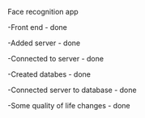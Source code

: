 Face recognition app

-Front end - done

-Added server - done

-Connected to server - done

-Created databes - done

-Connected server to database - done

-Some quality of life changes - done